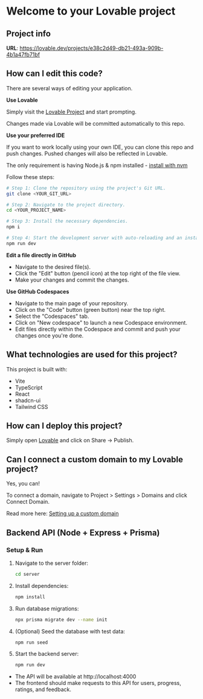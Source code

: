 # Welcome to your Lovable project

## Project info

**URL**: https://lovable.dev/projects/e38c2d49-db21-493a-909b-4b1a47fb71bf

## How can I edit this code?

There are several ways of editing your application.

**Use Lovable**

Simply visit the [Lovable Project](https://lovable.dev/projects/e38c2d49-db21-493a-909b-4b1a47fb71bf) and start prompting.

Changes made via Lovable will be committed automatically to this repo.

**Use your preferred IDE**

If you want to work locally using your own IDE, you can clone this repo and push changes. Pushed changes will also be reflected in Lovable.

The only requirement is having Node.js & npm installed - [install with nvm](https://github.com/nvm-sh/nvm#installing-and-updating)

Follow these steps:

```sh
# Step 1: Clone the repository using the project's Git URL.
git clone <YOUR_GIT_URL>

# Step 2: Navigate to the project directory.
cd <YOUR_PROJECT_NAME>

# Step 3: Install the necessary dependencies.
npm i

# Step 4: Start the development server with auto-reloading and an instant preview.
npm run dev
```

**Edit a file directly in GitHub**

- Navigate to the desired file(s).
- Click the "Edit" button (pencil icon) at the top right of the file view.
- Make your changes and commit the changes.

**Use GitHub Codespaces**

- Navigate to the main page of your repository.
- Click on the "Code" button (green button) near the top right.
- Select the "Codespaces" tab.
- Click on "New codespace" to launch a new Codespace environment.
- Edit files directly within the Codespace and commit and push your changes once you're done.

## What technologies are used for this project?

This project is built with:

- Vite
- TypeScript
- React
- shadcn-ui
- Tailwind CSS

## How can I deploy this project?

Simply open [Lovable](https://lovable.dev/projects/e38c2d49-db21-493a-909b-4b1a47fb71bf) and click on Share -> Publish.

## Can I connect a custom domain to my Lovable project?

Yes, you can!

To connect a domain, navigate to Project > Settings > Domains and click Connect Domain.

Read more here: [Setting up a custom domain](https://docs.lovable.dev/tips-tricks/custom-domain#step-by-step-guide)

## Backend API (Node + Express + Prisma)

### Setup & Run

1. Navigate to the server folder:
   ```sh
   cd server
   ```
2. Install dependencies:
   ```sh
   npm install
   ```
3. Run database migrations:
   ```sh
   npx prisma migrate dev --name init
   ```
4. (Optional) Seed the database with test data:
   ```sh
   npm run seed
   ```
5. Start the backend server:
   ```sh
   npm run dev
   ```

- The API will be available at http://localhost:4000
- The frontend should make requests to this API for users, progress, ratings, and feedback.
